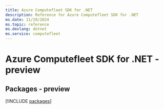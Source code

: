 ```yaml
---
title: Azure Computefleet SDK for .NET
description: Reference for Azure Computefleet SDK for .NET
ms.date: 11/29/2024
ms.topic: reference
ms.devlang: dotnet
ms.service: computefleet
---
```

# Azure Computefleet SDK for .NET - preview
## Packages - preview
[!INCLUDE [packages](computefleet-index.md)]